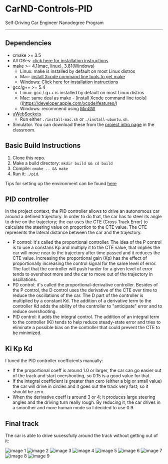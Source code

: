 # CarND-Controls-PID
Self-Driving Car Engineer Nanodegree Program

---

## Dependencies

* cmake >= 3.5
 * All OSes: [click here for installation instructions](https://cmake.org/install/)
* make >= 4.1(mac, linux), 3.81(Windows)
  * Linux: make is installed by default on most Linux distros
  * Mac: [install Xcode command line tools to get make](https://developer.apple.com/xcode/features/)
  * Windows: [Click here for installation instructions](http://gnuwin32.sourceforge.net/packages/make.htm)
* gcc/g++ >= 5.4
  * Linux: gcc / g++ is installed by default on most Linux distros
  * Mac: same deal as make - [install Xcode command line tools]((https://developer.apple.com/xcode/features/)
  * Windows: recommend using [MinGW](http://www.mingw.org/)
* [uWebSockets](https://github.com/uWebSockets/uWebSockets)
  * Run either `./install-mac.sh` or `./install-ubuntu.sh`.
* Simulator. You can download these from the [project intro page](https://github.com/udacity/self-driving-car-sim/releases) in the classroom.

## Basic Build Instructions

1. Clone this repo.
2. Make a build directory: `mkdir build && cd build`
3. Compile: `cmake .. && make`
4. Run it: `./pid`. 

Tips for setting up the environment can be found [here](https://classroom.udacity.com/nanodegrees/nd013/parts/40f38239-66b6-46ec-ae68-03afd8a601c8/modules/0949fca6-b379-42af-a919-ee50aa304e6a/lessons/f758c44c-5e40-4e01-93b5-1a82aa4e044f/concepts/23d376c7-0195-4276-bdf0-e02f1f3c665d)


## PID controller
In the project context, the PID controller allows to drive an autonomous car around a defined trajectory. In order to do that, the car has to steer its angle to drive on the trajectory; the car uses the CTE (Cross Track Error) to calculate the steering value on proportion to the CTE value. The CTE represents the lateral distance between the car and the trajectory.

* P control: it's called the proportional controller. The idea of the P control is to use a constans Kp and multiply it to the CTE value, that implies the car will move near to the trajectory after time passed and it reduces the CTE value. Increasing the proportional gain (Kp) has the effect of proportionally increasing the control signal for the same level of error. The fact that the controller will push harder for a given level of error tends to overshoot more and the car to move out of the trajectory in oscillations.
* PD control: it's called the proportional-derivative controller. Besides of the P control, the D control uses the derivative of the CTE over time to reduce the oscillations of the car. The D part of the controller is multiplied by a constant Kd. The addition of a derivative term to the controller Kd adds the ability of the controller to "anticipate" error and to reduce overshooting.
* PID control: it adds the integral control. The addition of an integral term to the controller (Ki) tends to help reduce steady-state error and tries to eliminate a possible bias on the controller that could prevent the CTE to be minimized.

## Ki Kp Kd
I tuned the PID controller coefficients manually:
* If the proportional coeff is around 1.0 or larger, the car can go easier out of the track and start overshooting, so 0.15 is a good value for that.
* If the integral coefficient is greater than cero (either a big or small value) the car will drive in circles and it goes out the track very fast; so it should be zero.
* When the derivative coeff is around 3 or 4; it produces large steering angles and the driving turn really rough. By reducing it, the car drives in a smoother and more human mode so I decided to use 0.9.

## Final track
The car is able to drive sucessfully around the track without getting out of it:

![image 1](images/image_1.png) ![image 2](images/image_2.png) ![image 3](images/image_3.png)
![image 4](images/image_4.png) ![image 5](images/image_5.png) ![image 6](images/image_6.png)
![image 7](images/image_7.png) ![image 8](images/image_8.png) ![image 9](images/image_9.png)


